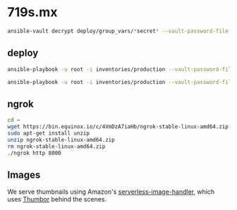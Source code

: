 # 719s.mx

~~~sh
ansible-vault decrypt deploy/group_vars/*secret* --vault-password-file .ansible-vault-pass
~~~

## deploy
~~~sh
ansible-playbook -u root -i inventories/production --vault-password-file ../.ansible-vault-pass playbooks/deploy/webserver.yml playbooks/deploy/api.yml --tags="clone_repo,env_vars,virtualenv,migrate" --extra-vars="{'git_branch': 'master'}"

ansible-playbook -u root -i inventories/production --vault-password-file ../.ansible-vault-pass playbooks/service.yml --tags="api,jobs" --extra-vars="{'action': 'restarted'}"
~~~

## ngrok
~~~sh
cd ~
wget https://bin.equinox.io/c/4VmDzA7iaHb/ngrok-stable-linux-amd64.zip
sudo apt-get install unzip
unzip ngrok-stable-linux-amd64.zip
rm ngrok-stable-linux-amd64.zip
./ngrok http 8000
~~~

## Images
We serve thumbnails using Amazon's [serverless-image-handler](https://docs.aws.amazon.com/solutions/latest/serverless-image-handler/deployment.html), which uses [Thumbor](https://github.com/thumbor/thumbor) behind the scenes.

